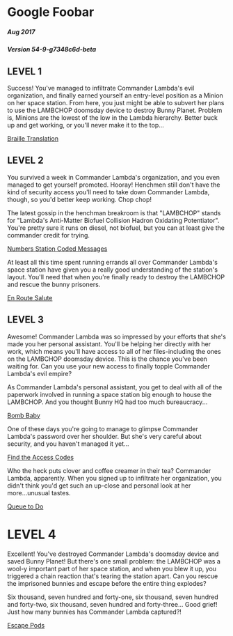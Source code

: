 # Google Foobar
##### Aug 2017
##### Version 54-9-g7348c6d-beta


## LEVEL 1

Success! You've managed to infiltrate Commander Lambda's evil organization, and finally earned yourself an entry-level position as a Minion on her space station. From here, you just might be able to subvert her plans to use the LAMBCHOP doomsday device to destroy Bunny Planet. Problem is, Minions are the lowest of the low in the Lambda hierarchy. Better buck up and get working, or you'll never make it to the top...

[Braille Translation](./braille)

## LEVEL 2

You survived a week in Commander Lambda's organization, and you even managed to get yourself promoted. Hooray! Henchmen still don't have the kind of security access you'll need to take down Commander Lambda, though, so you'd better keep working. Chop chop!


The latest gossip in the henchman breakroom is that "LAMBCHOP" stands for "Lambda's Anti-Matter Biofuel Collision Hadron Oxidating Potentiator". You're pretty sure it runs on diesel, not biofuel, but you can at least give the commander credit for trying.

[Numbers Station Coded Messages](./numbers-station)

At least all this time spent running errands all over Commander Lambda's space station have given you a really good understanding of the station's layout. You'll need that when you're finally ready to destroy the LAMBCHOP and rescue the bunny prisoners.

[En Route Salute](./en-route-salute)


## LEVEL 3

Awesome! Commander Lambda was so impressed by your efforts that she's made you her personal assistant. You'll be helping her directly with her work, which means you'll have access to all of her files-including the ones on the LAMBCHOP doomsday device. This is the chance you've been waiting for. Can you use your new access to finally topple Commander Lambda's evil empire?

As Commander Lambda's personal assistant, you get to deal with all of the paperwork involved in running a space station big enough to house the LAMBCHOP. And you thought Bunny HQ had too much bureaucracy...

[Bomb Baby](./bomb-baby)

One of these days you're going to manage to glimpse Commander Lambda's password over her shoulder. But she's very careful about security, and you haven't managed it yet...

[Find the Access Codes](./access-codes)

Who the heck puts clover and coffee creamer in their tea? Commander Lambda, apparently. When you signed up to infiltrate her organization, you didn't think you'd get such an up-close and personal look at her more...unusual tastes.

[Queue to Do](./queue-to-do)


# LEVEL 4

Excellent! You've destroyed Commander Lambda's doomsday device and saved Bunny Planet! But there's one small problem: the LAMBCHOP was a wool-y important part of her space station, and when you blew it up, you triggered a chain reaction that's tearing the station apart. Can you rescue the imprisoned bunnies and escape before the entire thing explodes?

Six thousand, seven hundred and forty-one, six thousand, seven hundred and forty-two, six thousand, seven hundred and forty-three... Good grief! Just how many bunnies has Commander Lambda captured?!

[Escape Pods](./escape-pods)
